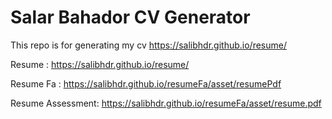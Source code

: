# Salar Bahador CV Generator

This repo is for generating my cv https://salibhdr.github.io/resume/

Resume : https://salibhdr.github.io/resume/

Resume Fa : https://salibhdr.github.io/resumeFa/asset/resumePdf

Resume Assessment: https://salibhdr.github.io/resumeFa/asset/resume.pdf
